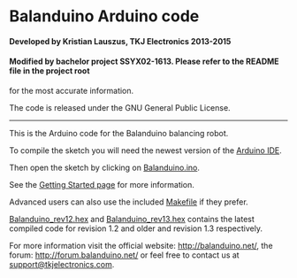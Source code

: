 # Balanduino Arduino code
#### Developed by Kristian Lauszus, TKJ Electronics 2013-2015

#### Modified by bachelor project SSYX02-1613. Please refer to the README file in the project root
for the most accurate information.

The code is released under the GNU General Public License.
_________

This is the Arduino code for the Balanduino balancing robot.

To compile the sketch you will need the newest version of the [Arduino IDE](http://arduino.cc/en/Main/Software).

Then open the sketch by clicking on [Balanduino.ino](Balanduino.ino).

See the [Getting Started page](http://balanduino.com/get-started) for more information.

Advanced users can also use the included [Makefile](Makefile) if they prefer.

[Balanduino_rev12.hex](Balanduino_rev12.hex) and [Balanduino_rev13.hex](Balanduino_rev13.hex) contains the latest compiled code for revision 1.2 and older and revision 1.3 respectively.

For more information visit the official website: <http://balanduino.net/>, the forum: <http://forum.balanduino.net/> or feel free to contact us at <support@tkjelectronics.com>.